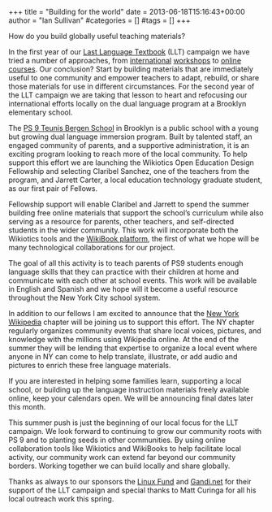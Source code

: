 +++
title = "Building for the world"
date = 2013-06-18T15:16:43+00:00
author = "Ian Sullivan"
#categories = []
#tags = []
+++

How do you build globally useful teaching materials?

In the first year of our [Last Language Textbook](https://web.archive.org/web/20160325184547/http://thelastlanguagetextbook.org/) (LLT) campaign we have tried a number of approaches, from [international](https://web.archive.org/web/20160325184547/http://blog.wikiotics.net/2012/11/the-last-language-textbook-new-delhi-workshop/)  [workshops](https://web.archive.org/web/20160325184547/http://blog.wikiotics.net/2012/10/a-report-from-wiki-workshop-one/) to [online courses](https://web.archive.org/web/20160325184547/https://p2pu.org/en/groups/build-the-last-language-textbook/). Our conclusion? Start by building materials that are immediately useful to one community and empower teachers to adapt, rebuild, or share those materials for use in different circumstances. For the second year of the LLT campaign we are taking that lesson to heart and refocusing our international efforts locally on the dual language program at a Brooklyn elementary school.

The [PS 9 Teunis Bergen School](https://web.archive.org/web/20160325184547/http://www.ps9brooklyn.org/) in Brooklyn is a public school with a young but growing dual language immersion program. Built by talented staff, an engaged community of parents, and a supportive administration, it is an exciting program looking to reach more of the local community. To help support this effort we are launching the Wikiotics Open Education Design Fellowship and selecting Claribel Sanchez, one of the teachers from the program, and Jarrett Carter, a local education technology graduate student, as our first pair of Fellows.

Fellowship support will enable Claribel and Jarrett to spend the summer building free online materials that support the school’s curriculum while also serving as a resource for parents, other teachers, and self-directed students in the wider community. This work will incorporate both the Wikiotics tools and the [WikiBook platform](https://web.archive.org/web/20160325184547/https://en.wikibooks.org/wiki/Elementary_Spanish), the first of what we hope will be many technological collaborations for our project.

The goal of all this activity is to teach parents of PS9 students enough language skills that they can practice with their children at home and communicate with each other at school events. This work will be available in English and Spanish and we hope will it become a useful resource throughout the New York City school system.

In addition to our fellows I am excited to announce that the [New York Wikipedia](https://web.archive.org/web/20160325184547/https://meta.wikimedia.org/wiki/Wikimedia_New_York_City) chapter will be joining us to support this effort. The NY chapter regularly organizes community events that share local voices, pictures, and knowledge with the millions using Wikipedia online. At the end of the summer they will be lending that expertise to organize a local event where anyone in NY can come to help translate, illustrate, or add audio and pictures to enrich these free language materials.

If you are interested in helping some families learn, supporting a local school, or building up the language instruction materials freely available online, keep your calendars open. We will be announcing final dates later this month.

This summer push is just the beginning of our local focus for the LLT campaign. We look forward to continuing to grow our community roots with PS 9 and to planting seeds in other communities. By using online collaboration tools like Wikiotics and WikiBooks to help facilitate local activity, our community work can extend far beyond our community borders. Working together we can build locally and share globally.

Thanks as always to our sponsors the [Linux Fund](https://web.archive.org/web/20160325184547/http://linuxfund.org/) and [Gandi.net](https://web.archive.org/web/20160325184547/https://www.gandi.net/) for their support of the LLT campaign and special thanks to Matt Curinga for all his local outreach work this spring.
